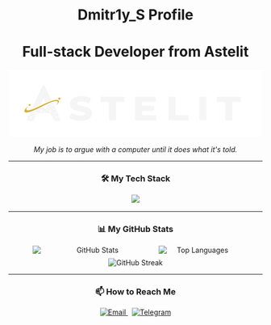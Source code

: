 
<div align="center">
  
  <h1>
    <b>Dmitr1y_S Profile</b>
    <br/>
  </h1>
  <h1>
    Full-stack Developer from Astelit
  </h1>
  <a href="https://github.com/Dmitr1yS">
    <img src="https://github.com/Dmitr1yS/Dmitr1yS/blob/main/Astelit%20Main%20Logo%20Dark%20Gorizont%20noBack.png?raw=true" alt="Astelit Banner">
  </a>  

  <p>
    <i>My job is to argue with a computer until it does what it's told.</i>
  </p>
  
</div>

---

<h3 align="center">🛠️ My Tech Stack</h3>
<p align="center">
  <a href="https://skillicons.dev">
    <img src="https://skillicons.dev/icons?i=ts,js,nestjs,nextjs,react,nodejs,prisma,postgresql,sass,git,docker,python&perline=6" />
  </a>
</p>

---


<h3 align="center">📊 My GitHub Stats</h3>
<div align="center" style="display: flex; justify-content: center; gap: 8px;">
  <img src="https://github-readme-stats-five-lilac-39.vercel.app/api?username=Dmitr1yS&show_icons=true&theme=calm_pink&hide_border=true&include_all_commits=true&count_private=true" alt="GitHub Stats" width="48%"/>
  <img src="https://github-readme-stats-five-lilac-39.vercel.app/api/top-langs/?username=Dmitr1yS&size_weight=0.5&count_weight=0.5&layout=compact&theme=calm_pink&hide_border=true&langs_count=8" alt="Top Languages" width="31.5%"/>
</div>

<div align="center" style="margin-top: 8px">
  <img src="https://github-readme-streak-stats.herokuapp.com/?user=Dmitr1yS&theme=calm_pink&hide_border=true" alt="GitHub Streak" width="60%"/>
</div>


---


<h3 align="center">📫 How to Reach Me</h3>
<p align="center">
  <a href="mailto:dmitr1y@samusenko-inbox.ru">
    <img src="https://img.shields.io/badge/Email-D14836?style=for-the-badge&logo=gmail&logoColor=white" alt="Email"/>
  </a>
  &nbsp;
  <a href="http://t.me/Dmitr1y_s" target="_blank">
    <img src="https://img.shields.io/badge/Telegram-2CA5E0?style=for-the-badge&logo=telegram&logoColor=white" alt="Telegram"/>
  </a>
</p>
